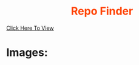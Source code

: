 <h1 style="color: orangered; text-align: center">Repo Finder</h1>

<a target="_blank" href="https://silly-khorana-aa7093.netlify.app" style="text-align: center;">Click Here To View</a>

# Images: